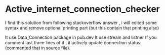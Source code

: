 # Active_internet_connection_checker

I find this solution from following stackoverflow answer , i will edited some syntax and remove optional printing part (but this contain that printing also)

It use Data_Connection package in pub.dev
It use stream and listner
If you comment last three lines of it , it actively update connection status.(commented that in source file).
